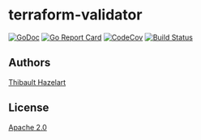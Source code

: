 # terraform-validator
[![GoDoc](https://godoc.org/github.com/thazelart/terraform-validator?status.svg)](https://godoc.org/github.com/thazelart/terraform-validator) [![Go Report Card](https://goreportcard.com/badge/github.com/thazelart/terraform-validator)](https://goreportcard.com/report/github.com/thazelart/terraform-validator) [![CodeCov](https://codecov.io/gh/thazelart/terraform-validator/branch/master/graph/badge.svg)](https://codecov.io/gh/thazelart/terraform-validator) [![Build Status](https://travis-ci.com/thazelart/terraform-validator.svg?branch=master)](https://travis-ci.com/thazelart/terraform-validator)

## Authors
[Thibault Hazelart](https://github.com/thazelart)

## License
[Apache 2.0](/LICENSE)
